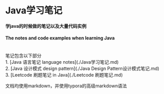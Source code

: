 # Java学习笔记
#### 学java的时候做的笔记以及大量代码实例
#### The notes and code examples when learning Java
<br>
笔记包含以下部分
<br>
1. [Java 语言笔记 language notes](./Java学习笔记.md)
<br>
2. [Java 设计模式 design pattern](./Java Design Pattern设计模式笔记.md)
<br>
3. [Leetcode 刷题笔记 in Java](./Leetcode 刷题笔记.md)

文档均使用markdown，并使用typora的高级markdown语法
